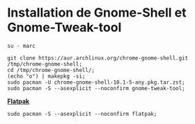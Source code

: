 # Installation de Gnome-Shell et Gnome-Tweak-tool

````
su - marc
````


````
git clone https://aur.archlinux.org/chrome-gnome-shell.git /tmp/chrome-gnome-shell;
cd /tmp/chrome-gnome-shell/;
(echo "o") | makepkg -si;
sudo pacman -U chrome-gnome-shell-10.1-5-any.pkg.tar.zst;
sudo pacman -S --asexplicit --noconfirm gnome-tweak-tool;
````

**[Flatpak](https://doc.ubuntu-fr.org/flatpak)**
```
sudo pacman -S --asexplicit --noconfirm flatpak;
```
